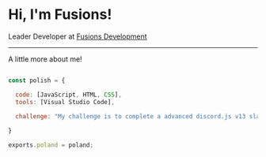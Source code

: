 # Hi, I'm Fusions!

Leader Developer at [Fusions Development](https://fusions.dev/discord)


---

A little more about me! 

```js

const polish = {

  code: [JavaScript, HTML, CSS],
  tools: [Visual Studio Code], 
  
  challenge: "My challenge is to complete a advanced discord.js v13 slash command bot.",

}

exports.poland = poland;

```
